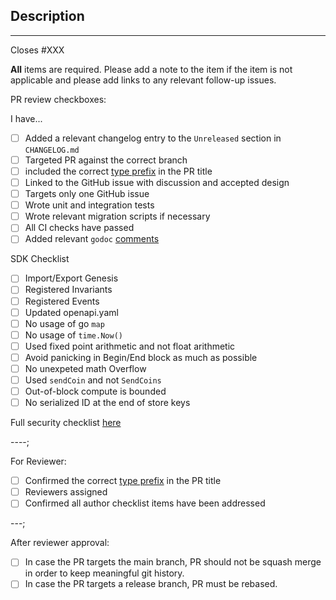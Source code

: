 ## Description

<!-- Add a description of the changes that this PR introduces and the files that
are the most critical to review.
-->

----

Closes #XXX

**All** items are required. Please add a note to the item if the item is not applicable and
please add links to any relevant follow-up issues.

PR review checkboxes:

I have...

- [ ]  Added a relevant changelog entry to the `Unreleased` section in `CHANGELOG.md`
- [ ]  Targeted PR against the correct branch
- [ ]  included the correct [type prefix](https://github.com/commitizen/conventional-commit-types/blob/v3.0.0/index.json) in the PR title
- [ ]  Linked to the GitHub issue with discussion and accepted design
- [ ]  Targets only one GitHub issue
- [ ]  Wrote unit and integration tests
- [ ]  Wrote relevant migration scripts if necessary
- [ ]  All CI checks have passed
- [ ]  Added relevant `godoc` [comments](https://blog.golang.org/godoc-documenting-go-code)

SDK Checklist
- [ ] Import/Export Genesis
- [ ] Registered Invariants
- [ ] Registered Events
- [ ] Updated openapi.yaml
- [ ] No usage of go `map`
- [ ] No usage of `time.Now()`
- [ ] Used fixed point arithmetic and not float arithmetic
- [ ] Avoid panicking in Begin/End block as much as possible
- [ ] No unexpeted math Overflow
- [ ] Used `sendCoin` and not `SendCoins`
- [ ] Out-of-block compute is bounded
- [ ] No serialized ID at the end of store keys

Full security checklist [here](https://www.faulttolerant.xyz/2024-01-16-cosmos-security-1/)


----;

For Reviewer:

- [ ]  Confirmed the correct [type prefix](https://github.com/commitizen/conventional-commit-types/blob/v3.0.0/index.json) in the PR title
- [ ]  Reviewers assigned
- [ ]  Confirmed all author checklist items have been addressed

---;

After reviewer approval:

- [ ]  In case the PR targets the main branch, PR should not be squash merge in order to keep meaningful git history.
- [ ]  In case the PR targets a release branch, PR must be rebased.
